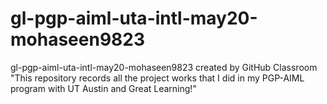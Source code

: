 # gl-pgp-aiml-uta-intl-may20-mohaseen9823
gl-pgp-aiml-uta-intl-may20-mohaseen9823 created by GitHub Classroom
"This repository records all the project works that I did in my PGP-AIML program with UT Austin and Great Learning!"

